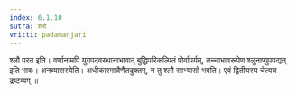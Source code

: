 ```yaml
---
index: 6.1.10
sutra: श्लौ
vritti: padamanjari
---
```


 श्लौ परत इति। वर्णानामपि युगपदवस्थानाभावाद् बुद्धिपरिकल्पितं पोर्वापर्यम्, तच्चाभावरूपेण श्लुनाप्युपपद्यत् इति भावः। अनब्यासस्येति। अधीकारमात्रैणैतदुक्तम्, न तु श्लौ साभ्यासो भवति। एवं द्वितीयस्य चेत्यत्र द्रष्टव्यम् ॥
